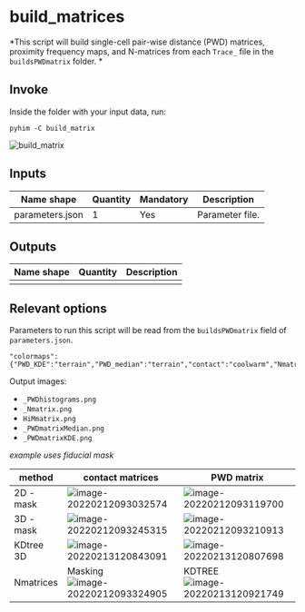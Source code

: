 # build_matrices

*This script will build single-cell pair-wise distance (PWD) matrices, proximity frequency maps, and N-matrices from each `Trace_` file in the `buildsPWDmatrix` folder. *

## Invoke
Inside the folder with your input data, run:
```shell
pyhim -C build_matrix
```

![build_matrix](../../../_static/from_tuto/build_matrix.png)

## Inputs

|Name shape|Quantity|Mandatory|Description|
|---|---|---|---|
|parameters.json|1|Yes|Parameter file.|

## Outputs
|Name shape|Quantity|Description|
|---|---|---|
||||

## Relevant options

Parameters to run this script will be read from the ```buildsPWDmatrix``` field of ```parameters.json```.

```
"colormaps":{"PWD_KDE":"terrain","PWD_median":"terrain","contact":"coolwarm","Nmatrix":"Blues"},
```


Output images:

- `_PWDhistograms.png`
- `_Nmatrix.png`
- `HiMmatrix.png`
- `_PWDmatrixMedian.png`
- `_PWDmatrixKDE.png`

*example uses fiducial mask*

| method    | contact matrices                                             | **PWD matrix**                                               |
| --------- | ------------------------------------------------------------ | ------------------------------------------------------------ |
| 2D - mask | ![image-20220212093032574](../../../_static/user_guide/image-20220212093032574.png) | ![image-20220212093119700](../../../_static/user_guide/image-20220212093119700.png) |
| 3D - mask | ![image-20220212093245315](../../../_static/user_guide/image-20220212093245315.png) | ![image-20220212093210913](../../../_static/user_guide/image-20220212093210913.png) |
| KDtree 3D | ![image-20220213120843091](../../../_static/user_guide/image-20220213120843091.png) | ![image-20220213120807698](../../../_static/user_guide/image-20220213120807698.png) |
| Nmatrices | Masking![image-20220212093324905](../../../_static/user_guide/image-20220212093324905.png) | KDTREE![image-20220213120921749](../../../_static/user_guide/image-20220213120921749.png) |

